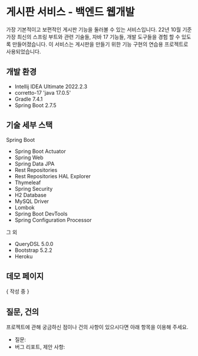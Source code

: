 # 게시판 서비스 - 백엔드 웹개발

가장 기본적이고 보편적인 게시판 기능을 둘러볼 수 있는 서비스입니다. 22년 10월 기준 가장 최신의 스프링 부트와 관련 기술들, 자바 17 기능들, 개발 도구들을 경험 할 수 있도록 만들어졌습니다.
이 서비스는 게시판을 만들기 위한 기능 구현의 연습용 프로젝트로 사용되었습니다.

## 개발 환경
* Intellij IDEA Ultimate 2022.2.3
* corretto-17 'java 17.0.5'
* Gradle 7.4.1
* Spring Boot 2.7.5

## 기술 세부 스택
Spring Boot
* Spring Boot Actuator
* Spring Web
* Spring Data JPA
* Rest Repositories
* Rest Repositories HAL Explorer
* Thymeleaf
* Spring Security
* H2 Database
* MySQL Driver
* Lombok
* Spring Boot DevTools
* Spring Configuration Processor

그 외

* QueryDSL 5.0.0
* Bootstrap 5.2.2
* Heroku

## 데모 페이지
{ 작성 중 }

## 질문, 건의
프로젝트에 관해 궁금하신 점이나 건의 사항이 있으시다면 아래 항목을 이용해 주세요.

* 질문: 
* 버그 리포트, 제안 사항: 
